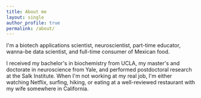 ```yaml
---
title: About me
layout: single
author_profile: true
permalink: /about/
---
```


I'm a biotech applications scientist, neuroscientist, part-time educator, wanna-be data scientist, and full-time consumer of Mexican food.

I received my bachelor's in biochemistry from UCLA, my master's and doctorate in neuroscience from Yale, and performed postdoctoral research at the Salk Institute. When I'm not working at my real job, I'm either watching Netflix, surfing, hiking, or eating at a well-reviewed restaurant with my wife somewhere in California.
